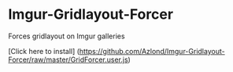 # Imgur-Gridlayout-Forcer
Forces gridlayout on Imgur galleries

[Click here to install] (https://github.com/Azlond/Imgur-Gridlayout-Forcer/raw/master/GridForcer.user.js)